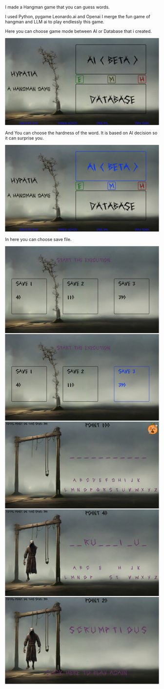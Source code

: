 I made a Hangman game that you can guess words.

I used Python, pygame Leonardo.ai and Openai
I merge the fun game of hangman and LLM ai to play endlessly this game.

Here you can choose game mode between AI or Database that i created.

![image](game_assets/in_game/1.png)

And You can choose the hardness of the word. It is based on AI decision so it can surprise you.

![image](game_assets/in_game/2.png)


In here you can choose save file.



![image](game_assets/in_game/3.png)
![image](game_assets/in_game/4.png)
![image](game_assets/in_game/5.png)
![image](game_assets/in_game/6.png)
![image](game_assets/in_game/7.png)
